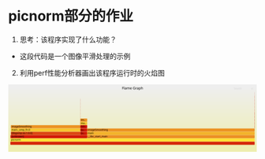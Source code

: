 # picnorm部分的作业

1. 思考：该程序实现了什么功能？

- 这段代码是一个图像平滑处理的示例

2. 利用perf性能分析器画出该程序运行时的火焰图

![perf截图](assets/perf.svg)
